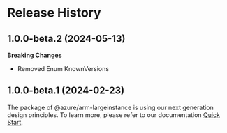 # Release History
    
## 1.0.0-beta.2 (2024-05-13)
    
**Breaking Changes**

  - Removed Enum KnownVersions
    
    
## 1.0.0-beta.1 (2024-02-23)

The package of @azure/arm-largeinstance is using our next generation design principles. To learn more, please refer to our documentation [Quick Start](https://aka.ms/azsdk/js/mgmt/quickstart).
